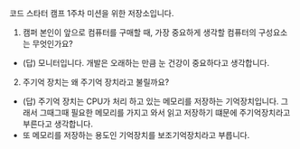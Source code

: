 코드 스타터 캠프 1주차 미션을 위한 저장소입니다.

1. 캠퍼 본인이 앞으로 컴퓨터를 구매할 때, 가장 중요하게 생각할 컴퓨터의 구성요소는 무엇인가요?
- (답) 모니터입니다. 개발은 오래하는 만큼 눈 건강이 중요하다고 생각합니다.

2. 주기억 장치는 왜 주기억 장치라고 불릴까요?
- (답) 주기억 장치는 CPU가 처리 하고 있는 메모리를 저장하는 기억장치입니다. 그래서 그때그때 필요한 메모리를 가지고 와서 읽고 저장하기 떄문에 주기억장치라고 부른다고 생각합니다. 
- 또 메모리를 저장하는 용도인 기억장치를 보조기억장치라고 부릅니다.
